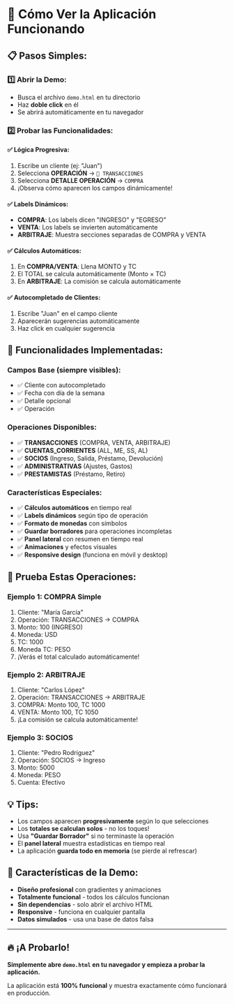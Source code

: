 # 🚀 Cómo Ver la Aplicación Funcionando

## 📋 **Pasos Simples:**

### 1️⃣ **Abrir la Demo:**
- Busca el archivo `demo.html` en tu directorio
- Haz **doble click** en él
- Se abrirá automáticamente en tu navegador

### 2️⃣ **Probar las Funcionalidades:**

#### ✅ **Lógica Progresiva:**
1. Escribe un cliente (ej: "Juan")
2. Selecciona **OPERACIÓN** → `💱 TRANSACCIONES`
3. Selecciona **DETALLE OPERACIÓN** → `COMPRA`
4. ¡Observa cómo aparecen los campos dinámicamente!

#### ✅ **Labels Dinámicos:**
- **COMPRA**: Los labels dicen "INGRESO" y "EGRESO"
- **VENTA**: Los labels se invierten automáticamente
- **ARBITRAJE**: Muestra secciones separadas de COMPRA y VENTA

#### ✅ **Cálculos Automáticos:**
1. En **COMPRA/VENTA**: Llena MONTO y TC
2. El TOTAL se calcula automáticamente (Monto × TC)
3. En **ARBITRAJE**: La comisión se calcula automáticamente

#### ✅ **Autocompletado de Clientes:**
1. Escribe "Juan" en el campo cliente
2. Aparecerán sugerencias automáticamente
3. Haz click en cualquier sugerencia

## 🎯 **Funcionalidades Implementadas:**

### **Campos Base (siempre visibles):**
- ✅ Cliente con autocompletado
- ✅ Fecha con día de la semana
- ✅ Detalle opcional
- ✅ Operación

### **Operaciones Disponibles:**
- ✅ **TRANSACCIONES** (COMPRA, VENTA, ARBITRAJE)
- ✅ **CUENTAS_CORRIENTES** (ALL, ME, SS, AL)  
- ✅ **SOCIOS** (Ingreso, Salida, Préstamo, Devolución)
- ✅ **ADMINISTRATIVAS** (Ajustes, Gastos)
- ✅ **PRESTAMISTAS** (Préstamo, Retiro)

### **Características Especiales:**
- ✅ **Cálculos automáticos** en tiempo real
- ✅ **Labels dinámicos** según tipo de operación
- ✅ **Formato de monedas** con símbolos
- ✅ **Guardar borradores** para operaciones incompletas
- ✅ **Panel lateral** con resumen en tiempo real
- ✅ **Animaciones** y efectos visuales
- ✅ **Responsive design** (funciona en móvil y desktop)

## 🧪 **Prueba Estas Operaciones:**

### **Ejemplo 1: COMPRA Simple**
1. Cliente: "María García"
2. Operación: TRANSACCIONES → COMPRA
3. Monto: 100 (INGRESO)
4. Moneda: USD
5. TC: 1000
6. Moneda TC: PESO
7. ¡Verás el total calculado automáticamente!

### **Ejemplo 2: ARBITRAJE**
1. Cliente: "Carlos López"  
2. Operación: TRANSACCIONES → ARBITRAJE
3. COMPRA: Monto 100, TC 1000
4. VENTA: Monto 100, TC 1050
5. ¡La comisión se calcula automáticamente!

### **Ejemplo 3: SOCIOS**
1. Cliente: "Pedro Rodriguez"
2. Operación: SOCIOS → Ingreso
3. Monto: 5000
4. Moneda: PESO
5. Cuenta: Efectivo

## 💡 **Tips:**
- Los campos aparecen **progresivamente** según lo que selecciones
- Los **totales se calculan solos** - no los toques!
- Usa **"Guardar Borrador"** si no terminaste la operación
- El **panel lateral** muestra estadísticas en tiempo real
- La aplicación **guarda todo en memoria** (se pierde al refrescar)

## 🎨 **Características de la Demo:**
- **Diseño profesional** con gradientes y animaciones
- **Totalmente funcional** - todos los cálculos funcionan
- **Sin dependencias** - solo abrir el archivo HTML
- **Responsive** - funciona en cualquier pantalla
- **Datos simulados** - usa una base de datos falsa

---

## 🔥 **¡A Probarlo!**

**Simplemente abre `demo.html` en tu navegador y empieza a probar la aplicación.**

La aplicación está **100% funcional** y muestra exactamente cómo funcionará en producción.